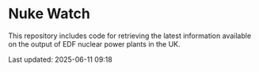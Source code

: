 # Nuke Watch

This repository includes code for retrieving the latest information available on the output of EDF nuclear power plants in the UK.

Last updated: 2025-06-11 09:18